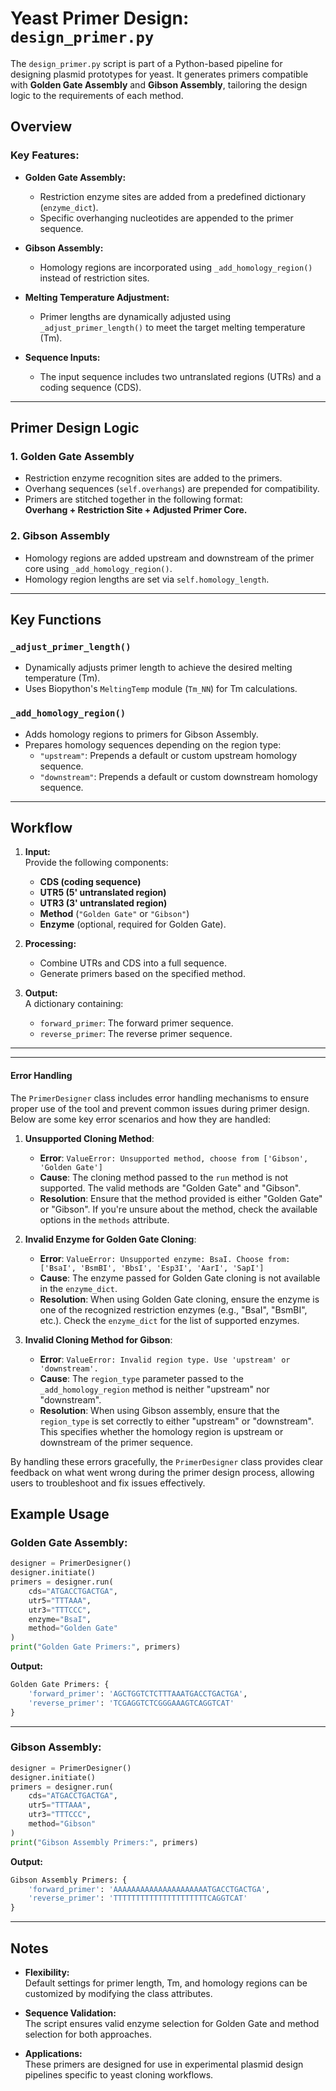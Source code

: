 # Yeast Primer Design: `design_primer.py`

The `design_primer.py` script is part of a Python-based pipeline for designing plasmid prototypes for yeast. It generates primers compatible with **Golden Gate Assembly** and **Gibson Assembly**, tailoring the design logic to the requirements of each method.

## Overview

### Key Features:
- **Golden Gate Assembly:**  
  - Restriction enzyme sites are added from a predefined dictionary (`enzyme_dict`).
  - Specific overhanging nucleotides are appended to the primer sequence.
  
- **Gibson Assembly:**  
  - Homology regions are incorporated using `_add_homology_region()` instead of restriction sites.

- **Melting Temperature Adjustment:**  
  - Primer lengths are dynamically adjusted using `_adjust_primer_length()` to meet the target melting temperature (Tm).

- **Sequence Inputs:**  
  - The input sequence includes two untranslated regions (UTRs) and a coding sequence (CDS).

---

## Primer Design Logic

### 1. **Golden Gate Assembly**
- Restriction enzyme recognition sites are added to the primers.
- Overhang sequences (`self.overhangs`) are prepended for compatibility.
- Primers are stitched together in the following format:  
  **Overhang + Restriction Site + Adjusted Primer Core.**

### 2. **Gibson Assembly**
- Homology regions are added upstream and downstream of the primer core using `_add_homology_region()`.
- Homology region lengths are set via `self.homology_length`.

---

## Key Functions

### `_adjust_primer_length()`
- Dynamically adjusts primer length to achieve the desired melting temperature (Tm).
- Uses Biopython's `MeltingTemp` module (`Tm_NN`) for Tm calculations.

### `_add_homology_region()`
- Adds homology regions to primers for Gibson Assembly.  
- Prepares homology sequences depending on the region type:
  - `"upstream"`: Prepends a default or custom upstream homology sequence.
  - `"downstream"`: Prepends a default or custom downstream homology sequence.

---

## Workflow

1. **Input:**  
   Provide the following components:  
   - **CDS (coding sequence)**  
   - **UTR5 (5' untranslated region)**  
   - **UTR3 (3' untranslated region)**  
   - **Method** (`"Golden Gate"` or `"Gibson"`)  
   - **Enzyme** (optional, required for Golden Gate).

2. **Processing:**  
   - Combine UTRs and CDS into a full sequence.  
   - Generate primers based on the specified method.

3. **Output:**  
   A dictionary containing:  
   - `forward_primer`: The forward primer sequence.  
   - `reverse_primer`: The reverse primer sequence.  

---

---

#### **Error Handling**

The `PrimerDesigner` class includes error handling mechanisms to ensure proper use of the tool and prevent common issues during primer design. Below are some key error scenarios and how they are handled:

1. **Unsupported Cloning Method**:
   - **Error**: `ValueError: Unsupported method, choose from ['Gibson', 'Golden Gate']`
   - **Cause**: The cloning method passed to the `run` method is not supported. The valid methods are "Golden Gate" and "Gibson".
   - **Resolution**: Ensure that the method provided is either "Golden Gate" or "Gibson". If you're unsure about the method, check the available options in the `methods` attribute.

2. **Invalid Enzyme for Golden Gate Cloning**:
   - **Error**: `ValueError: Unsupported enzyme: BsaI. Choose from: ['BsaI', 'BsmBI', 'BbsI', 'Esp3I', 'AarI', 'SapI']`
   - **Cause**: The enzyme passed for Golden Gate cloning is not available in the `enzyme_dict`.
   - **Resolution**: When using Golden Gate cloning, ensure the enzyme is one of the recognized restriction enzymes (e.g., "BsaI", "BsmBI", etc.). Check the `enzyme_dict` for the list of supported enzymes.

3. **Invalid Cloning Method for Gibson**:
   - **Error**: `ValueError: Invalid region type. Use 'upstream' or 'downstream'.`
   - **Cause**: The `region_type` parameter passed to the `_add_homology_region` method is neither "upstream" nor "downstream".
   - **Resolution**: When using Gibson assembly, ensure that the `region_type` is set correctly to either "upstream" or "downstream". This specifies whether the homology region is upstream or downstream of the primer sequence.

By handling these errors gracefully, the `PrimerDesigner` class provides clear feedback on what went wrong during the primer design process, allowing users to troubleshoot and fix issues effectively.

## Example Usage

### Golden Gate Assembly:
```python
designer = PrimerDesigner()
designer.initiate()
primers = designer.run(
    cds="ATGACCTGACTGA",
    utr5="TTTAAA",
    utr3="TTTCCC",
    enzyme="BsaI",
    method="Golden Gate"
)
print("Golden Gate Primers:", primers)
```

**Output:**
```python
Golden Gate Primers: {
    'forward_primer': 'AGCTGGTCTCTTTAAATGACCTGACTGA',
    'reverse_primer': 'TCGAGGTCTCGGGAAAGTCAGGTCAT'
}
```

---

### Gibson Assembly:
```python
designer = PrimerDesigner()
designer.initiate()
primers = designer.run(
    cds="ATGACCTGACTGA",
    utr5="TTTAAA",
    utr3="TTTCCC",
    method="Gibson"
)
print("Gibson Assembly Primers:", primers)
```

**Output:**
```python
Gibson Assembly Primers: {
    'forward_primer': 'AAAAAAAAAAAAAAAAAAAAATGACCTGACTGA',
    'reverse_primer': 'TTTTTTTTTTTTTTTTTTTTTCAGGTCAT'
}
```

---

## Notes
- **Flexibility:**  
  Default settings for primer length, Tm, and homology regions can be customized by modifying the class attributes.  

- **Sequence Validation:**  
  The script ensures valid enzyme selection for Golden Gate and method selection for both approaches.

- **Applications:**  
  These primers are designed for use in experimental plasmid design pipelines specific to yeast cloning workflows.